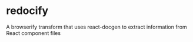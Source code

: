 # redocify

A browserify transform that uses react-docgen to extract information from React component files